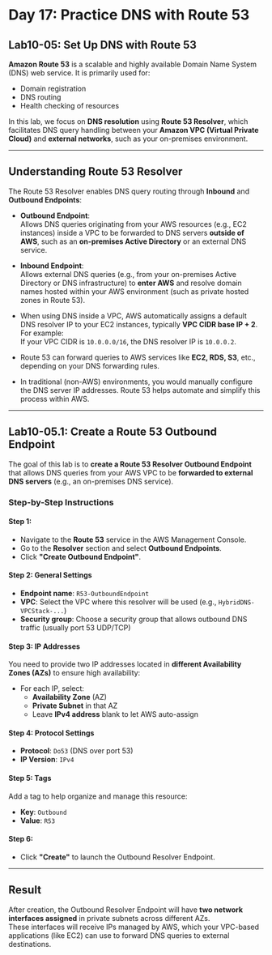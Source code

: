 # Day 17: Practice DNS with Route 53

## Lab10-05: Set Up DNS with Route 53

**Amazon Route 53** is a scalable and highly available Domain Name System (DNS) web service. It is primarily used for:

- Domain registration  
- DNS routing  
- Health checking of resources

In this lab, we focus on **DNS resolution** using **Route 53 Resolver**, which facilitates DNS query handling between your **Amazon VPC (Virtual Private Cloud)** and **external networks**, such as your on-premises environment.

---

## Understanding Route 53 Resolver

The Route 53 Resolver enables DNS query routing through **Inbound** and **Outbound Endpoints**:

- **Outbound Endpoint**:  
  Allows DNS queries originating from your AWS resources (e.g., EC2 instances) inside a VPC to be forwarded to DNS servers **outside of AWS**, such as an **on-premises Active Directory** or an external DNS service.

- **Inbound Endpoint**:  
  Allows external DNS queries (e.g., from your on-premises Active Directory or DNS infrastructure) to **enter AWS** and resolve domain names hosted within your AWS environment (such as private hosted zones in Route 53).

- When using DNS inside a VPC, AWS automatically assigns a default DNS resolver IP to your EC2 instances, typically **VPC CIDR base IP + 2**.  
  For example:  
  If your VPC CIDR is `10.0.0.0/16`, the DNS resolver IP is `10.0.0.2`.

- Route 53 can forward queries to AWS services like **EC2, RDS, S3**, etc., depending on your DNS forwarding rules.

- In traditional (non-AWS) environments, you would manually configure the DNS server IP addresses. Route 53 helps automate and simplify this process within AWS.

---

## Lab10-05.1: Create a Route 53 Outbound Endpoint

The goal of this lab is to **create a Route 53 Resolver Outbound Endpoint** that allows DNS queries from your AWS VPC to be **forwarded to external DNS servers** (e.g., an on-premises DNS service).

### Step-by-Step Instructions

#### Step 1: 
- Navigate to the **Route 53** service in the AWS Management Console.
- Go to the **Resolver** section and select **Outbound Endpoints**.
- Click **"Create Outbound Endpoint"**.

#### Step 2: General Settings
- **Endpoint name**: `R53-OutboundEndpoint`
- **VPC**: Select the VPC where this resolver will be used (e.g., `HybridDNS-VPCStack-...`)
- **Security group**: Choose a security group that allows outbound DNS traffic (usually port 53 UDP/TCP)

#### Step 3: IP Addresses
You need to provide two IP addresses located in **different Availability Zones (AZs)** to ensure high availability:

- For each IP, select:
  - **Availability Zone** (AZ)
  - **Private Subnet** in that AZ
  - Leave **IPv4 address** blank to let AWS auto-assign

#### Step 4: Protocol Settings
- **Protocol**: `Do53` (DNS over port 53)
- **IP Version**: `IPv4`

#### Step 5: Tags
Add a tag to help organize and manage this resource:
- **Key**: `Outbound`
- **Value**: `R53`

#### Step 6:
- Click **"Create"** to launch the Outbound Resolver Endpoint.

---

## Result

After creation, the Outbound Resolver Endpoint will have **two network interfaces assigned** in private subnets across different AZs.  
These interfaces will receive IPs managed by AWS, which your VPC-based applications (like EC2) can use to forward DNS queries to external destinations.


